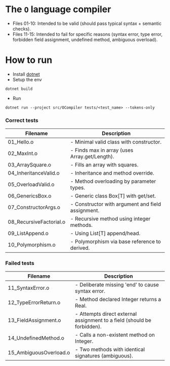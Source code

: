 # The `O` language compiler

- Files 01-10: Intended to be valid (should pass typical syntax + semantic checks).
- Files 11-15: Intended to fail for specific reasons (syntax error, type error, forbidden field assignment, undefined method, ambiguous overload).

# How to run

- Install [dotnet](https://dotnet.microsoft.com/en-us/download/dotnet/thank-you/sdk-9.0.305-windows-x64-installer)
- Setup the env

``` shell
dotnet build
```

- Run

``` shell
dotnet run --project src/OCompiler tests/<test_name> --tokens-only
```

### Correct tests

|Filename| Description |
|-|-|
01_Hello.o   |        - Minimal valid class with constructor.
02_MaxInt.o   |       - Finds max in array (uses Array.get/Length).
03_ArraySquare.o|     - Fills an array with squares.
04_InheritanceValid.o|- Inheritance and method override.
05_OverloadValid.o  | - Method overloading by parameter types.
06_GenericsBox.o  |   - Generic class Box[T] with get/set.
07_ConstructorArgs.o | - Constructor with argument and field assignment.
08_RecursiveFactorial.o | - Recursive method using integer methods.
09_ListAppend.o |     - Using List[T] append/head.
10_Polymorphism.o  |   - Polymorphism via base reference to derived.

### Failed tests

|Filename| Description |
|-|-|
11_SyntaxError.o |     - Deliberate missing 'end' to cause syntax error.
12_TypeErrorReturn.o | - Method declared Integer returns a Real.
13_FieldAssignment.o| - Attempts direct external assignment to a field (should be forbidden).
14_UndefinedMethod.o |- Calls a non-existent method on Integer.
15_AmbiguousOverload.o| - Two methods with identical signatures (ambiguous).
